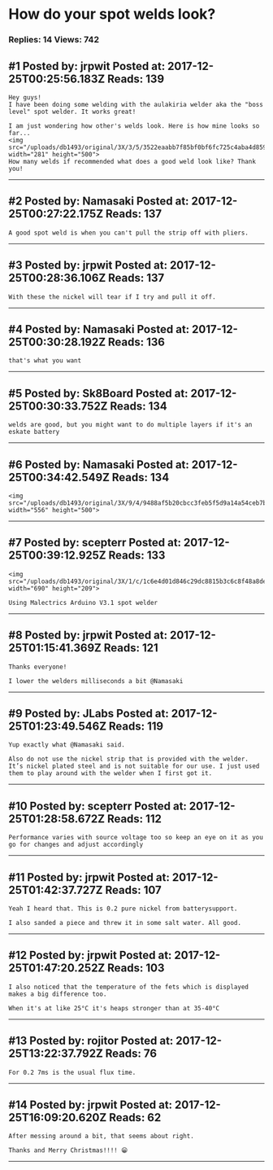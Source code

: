 # How do your spot welds look?

### Replies: 14 Views: 742

## \#1 Posted by: jrpwit Posted at: 2017-12-25T00:25:56.183Z Reads: 139

```
Hey guys!
I have been doing some welding with the aulakiria welder aka the "boss level" spot welder. It works great! 

I am just wondering how other's welds look. Here is how mine looks so far...
<img src="/uploads/db1493/original/3X/3/5/3522eaabb7f85bf0bf6fc725c4aba4d859b0c924.jpg" width="281" height="500">
How many welds if recommended what does a good weld look like? Thank you!
```

---
## \#2 Posted by: Namasaki Posted at: 2017-12-25T00:27:22.175Z Reads: 137

```
A good spot weld is when you can't pull the strip off with pliers.
```

---
## \#3 Posted by: jrpwit Posted at: 2017-12-25T00:28:36.106Z Reads: 137

```
With these the nickel will tear if I try and pull it off.
```

---
## \#4 Posted by: Namasaki Posted at: 2017-12-25T00:30:28.192Z Reads: 136

```
that's what you want
```

---
## \#5 Posted by: Sk8Board Posted at: 2017-12-25T00:30:33.752Z Reads: 134

```
welds are good, but you might want to do multiple layers if it's an eskate battery
```

---
## \#6 Posted by: Namasaki Posted at: 2017-12-25T00:34:42.549Z Reads: 134

```
<img src="/uploads/db1493/original/3X/9/4/9488af5b20cbcc3feb5f5d9a14a54ceb7bd9f609.png" width="556" height="500">
```

---
## \#7 Posted by: scepterr Posted at: 2017-12-25T00:39:12.925Z Reads: 133

```
<img src="/uploads/db1493/original/3X/1/c/1c6e4d01d846c29dc8815b3c6c8f48a8dece4288.jpg" width="690" height="209">

Using Malectrics Arduino V3.1 spot welder
```

---
## \#8 Posted by: jrpwit Posted at: 2017-12-25T01:15:41.369Z Reads: 121

```
Thanks everyone!

I lower the welders milliseconds a bit @Namasaki
```

---
## \#9 Posted by: JLabs Posted at: 2017-12-25T01:23:49.546Z Reads: 119

```
Yup exactly what @Namasaki said. 

Also do not use the nickel strip that is provided with the welder. It’s nickel plated steel and is not suitable for our use. I just used them to play around with the welder when I first got it.
```

---
## \#10 Posted by: scepterr Posted at: 2017-12-25T01:28:58.672Z Reads: 112

```
Performance varies with source voltage too so keep an eye on it as you go for changes and adjust accordingly
```

---
## \#11 Posted by: jrpwit Posted at: 2017-12-25T01:42:37.727Z Reads: 107

```
Yeah I heard that. This is 0.2 pure nickel from batterysupport. 

I also sanded a piece and threw it in some salt water. All good.
```

---
## \#12 Posted by: jrpwit Posted at: 2017-12-25T01:47:20.252Z Reads: 103

```
I also noticed that the temperature of the fets which is displayed makes a big difference too.

When it's at like 25°C it's heaps stronger than at 35-40°C
```

---
## \#13 Posted by: rojitor Posted at: 2017-12-25T13:22:37.792Z Reads: 76

```
For 0.2 7ms is the usual flux time.
```

---
## \#14 Posted by: jrpwit Posted at: 2017-12-25T16:09:20.620Z Reads: 62

```
After messing around a bit, that seems about right.

Thanks and Merry Christmas!!!! 😁
```

---
